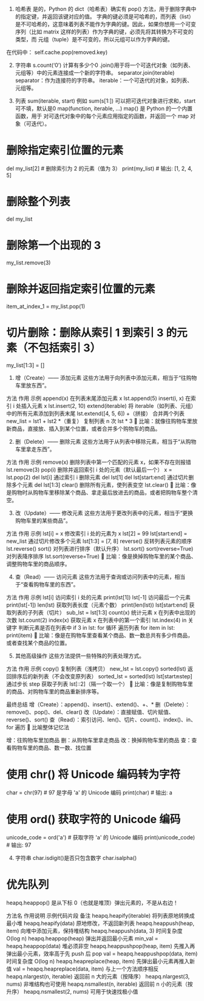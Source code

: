 1. 哈希表
是的，Python 的 dict（哈希表）确实有 pop() 方法，用于删除字典中的指定键，并返回该键对应的值。
字典的键必须是可哈希的，而列表（list）是不可哈希的，这意味着列表不能作为字典的键。因此，如果你想用一个可变序列（比如 matrix 这样的列表）作为字典的键，必须先将其转换为不可变的类型，而 元组（tuple）是不可变的，所以元组可以作为字典的键。

在代码中：
self.cache.pop(removed.key)

2. 字符串
s.count(‘0’) 计算有多少个0
.join()用于将一个可迭代对象（如列表、元组等）中的元素连接成一个新的字符串。
separator.join(iterable)
separator：作为连接符的字符串。
iterable：一个可迭代的对象，如列表、元组等。

3. 列表
sum(iterable, start) 例如 sum(s[1:]) 可以把可迭代对象进行求和，start可不填，默认是0
map(function, iterable, ...)
map() 是 Python 的一个内置函数，用于 对可迭代对象中的每个元素应用指定的函数，并返回一个 map 对象（可迭代）。

# 删除指定索引位置的元素
del my_list[2]  # 删除索引为 2 的元素（值为 3）
print(my_list)   # 输出: [1, 2, 4, 5]

# 删除整个列表
del my_list

# 删除第一个出现的 3
my_list.remove(3)

# 删除并返回指定索引位置的元素
item_at_index_1 = my_list.pop(1)

# 切片删除：删除从索引 1 到索引 3 的元素（不包括索引 3）
my_list[1:3] = []

1. 增（Create）—— 添加元素
这些方法用于向列表中添加元素，相当于“往购物车里放东西”。

方法	作用	示例
append(x)	在列表末尾添加元素 x	lst.append(5)
insert(i, x)	在索引 i 处插入元素 x	lst.insert(2, 10)
extend(iterable)	将 iterable（如列表、元组）中的所有元素添加到列表末尾	lst.extend([4, 5, 6])
+（拼接）	合并两个列表	new_list = lst1 + lst2
*（重复）	复制列表 n 次	lst * 3
🔹 比喻：就像往购物车里放新商品，直接放、插入到某个位置，或者合并多个购物车的商品。

2. 删（Delete）—— 删除元素
这些方法用于从列表中移除元素，相当于“从购物车里拿走东西”。

方法	作用	示例
remove(x)	删除列表中第一个匹配的元素 x，如果不存在则报错	lst.remove(3)
pop(i)	删除并返回索引 i 处的元素（默认最后一个）	x = lst.pop(2)
del lst[i]	通过索引 i 删除元素	del lst[1]
del lst[start:end]	通过切片删除多个元素	del lst[1:3]
clear()	删除所有元素，使列表变空	lst.clear()
🔹 比喻：像是购物时从购物车里移除某个商品、拿走最后放进去的商品，或者把购物车整个清空。

3. 改（Update）—— 修改元素
这些方法用于更改列表中的元素，相当于“更换购物车里的某些商品”。

方法	作用	示例
lst[i] = x	修改索引 i 处的元素为 x	lst[2] = 99
lst[start:end] = new_list	通过切片修改多个元素	lst[1:3] = [7, 8]
reverse()	反转列表元素的顺序	lst.reverse()
sort()	对列表进行排序（默认升序）	lst.sort()
sort(reverse=True)	对列表降序排序	lst.sort(reverse=True)
🔹 比喻：像是换掉购物车里的某个商品、调整购物车里的商品顺序。

4. 查（Read）—— 访问元素
这些方法用于查询或访问列表中的元素，相当于“查看购物车里的东西”。

方法	作用	示例
lst[i]	访问索引 i 处的元素	print(lst[1])
lst[-1]	访问最后一个元素	print(lst[-1])
len(lst)	获取列表长度（元素个数）	print(len(lst))
lst[start:end]	获取列表的子列表（切片）	sub_lst = lst[1:3]
count(x)	统计元素 x 在列表中出现的次数	lst.count(2)
index(x)	获取元素 x 在列表中的第一个索引	lst.index(4)
in 关键字	判断元素是否在列表中	if 3 in lst:
for 循环	遍历列表	for item in lst: print(item)
🔹 比喻：像是在购物车里查看某个商品、数一数总共有多少件商品，或者查找某个商品的位置。

5. 其他高级操作
这些方法提供一些特殊的列表处理方式。

方法	作用	示例
copy()	复制列表（浅拷贝）	new_lst = lst.copy()
sorted(lst)	返回排序后的新列表（不会改变原列表）	sorted_lst = sorted(lst)
lst[start:end:step]	通过步长 step 获取子列表	lst[::2]（隔一个取一个）
🔹 比喻：像是复制购物车里的商品、对购物车里的商品重新排序等。

最终总结
增（Create）：append()、insert()、extend()、+、*
删（Delete）：remove()、pop()、del、clear()
改（Update）：直接赋值、切片赋值、reverse()、sort()
查（Read）：索引访问、len()、切片、count()、index()、in、for 遍历
🔹 比喻整体记忆法

增：往购物车里加商品
删：从购物车里拿走商品
改：换掉购物车里的商品
查：查看购物车里的商品、数一数、找位置



# 使用 chr() 将 Unicode 编码转为字符
char = chr(97)  # 97 是字母 'a' 的 Unicode 编码
print(char)  # 输出: a

# 使用 ord() 获取字符的 Unicode 编码
unicode_code = ord('a')  # 获取字符 'a' 的 Unicode 编码
print(unicode_code)  # 输出: 97


4. 字符串
char.isdigit()是否只包含数字
char.isalpha()


# 优先队列
heapq.heappop() 是从下标 0（也就是堆顶）弹出元素的，不是从右边！

方法名	作用说明	示例代码片段	备注
heapq.heapify(iterable)	将列表原地转换成最小堆	heapq.heapify(data)	原地修改，不返回新列表
heapq.heappush(heap, item)	向堆中添加元素，保持堆结构	heapq.heappush(data, 3)	时间复杂度 O(log n)
heapq.heappop(heap)	弹出并返回最小元素	min_val = heapq.heappop(data)	堆必须非空
heapq.heappushpop(heap, item)	先推入再弹出最小元素，效率高于先 push 后 pop	val = heapq.heappushpop(data, item)	时间复杂度 O(log n)
heapq.heapreplace(heap, item)	先弹出最小元素再推入新值	val = heapq.heapreplace(data, item)	与上一个方法顺序相反
heapq.nlargest(n, iterable)	返回前 n 大的元素（按降序）	heapq.nlargest(3, nums)	非堆结构也可使用
heapq.nsmallest(n, iterable)	返回前 n 小的元素（按升序）	heapq.nsmallest(2, nums)	可用于快速找极小值
